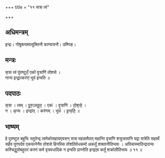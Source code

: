 +++
title = "११ सत्रा त्वं"

+++
## अधिमन्त्रम्
इन्द्रः। गोषूक्त्यश्वसूक्तिनौ काण्वायनौ। उष्णिक्।

## मन्त्रः
स॒त्रा त्वं पु॑रुष्टुतँ॒ एको॑ वृ॒त्राणि॑ तोशसे ।  
नान्य इन्द्रा॒त्कर॑णं॒ भूय॑ इन्वति ॥

## पदपाठः
स॒त्रा । त्वम् । पु॒रु॒ऽस्तु॒त॒ । एकः॑ । वृ॒त्राणि॑ । तो॒श॒से॒ ।  
न । अ॒न्यः । इन्द्रा॑त् । कर॑णम् । भूयः॑ । इ॒न्व॒ति॒ ॥

## भाष्यम्
हे पुरुष्टुत बहुभिः स्तुतेन्द्र त्वमेकोसहायएवसन् सत्रा महन्नामैतत् महान्ति वृत्राणि शत्रुजातानि यद्वा सत्रेति सहार्थे सहैव युगपदेव एकयत्नेनैव तोशसे हिनस्सि तोशतिर्वधकर्मा अकर्तुं शक्तानीतिभावः । अपिचास्मादिन्द्रादन्यः कश्चिद्धूयोबहुतरं करणं कर्म वृत्रवधादिकं न इन्वति प्राप्नोति इन्द्रएव कर्तुं शक्रोतीतिभावः ॥ ११ ॥